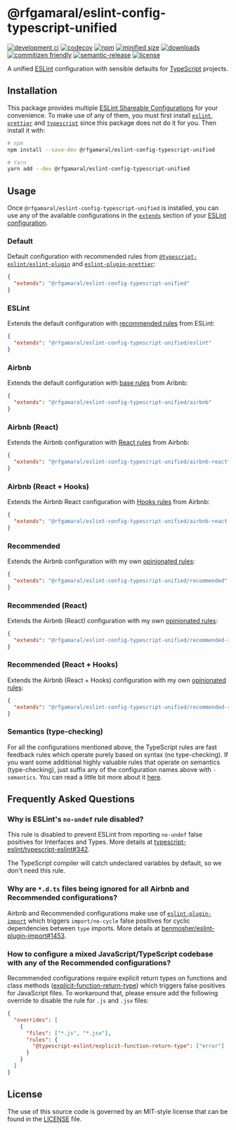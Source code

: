 # @rfgamaral/eslint-config-typescript-unified

[![development ci](https://github.com/rfgamaral/eslint-config-typescript-unified/workflows/Development%20CI/badge.svg)](https://github.com/rfgamaral/eslint-config-typescript-unified/actions?query=workflow%3A%22Development+CI%22)
[![codecov](https://codecov.io/gh/rfgamaral/eslint-config-typescript-unified/branch/master/graph/badge.svg)](https://codecov.io/gh/rfgamaral/eslint-config-typescript-unified)
[![npm](https://img.shields.io/npm/v/@rfgamaral/eslint-config-typescript-unified.svg)](https://www.npmjs.com/package/@rfgamaral/eslint-config-typescript-unified)
[![minified size](https://img.shields.io/bundlephobia/min/@rfgamaral/eslint-config-typescript-unified.svg)](https://bundlephobia.com/result?p=@rfgamaral/eslint-config-typescript-unified)
[![downloads](https://img.shields.io/npm/dt/@rfgamaral/eslint-config-typescript-unified.svg)](https://www.npmtrends.com/@rfgamaral/eslint-config-typescript-unified)
[![commitizen friendly](https://img.shields.io/badge/commitizen-friendly-brightgreen.svg)](http://commitizen.github.io/cz-cli/)
[![semantic-release](https://img.shields.io/badge/%20%20%F0%9F%93%A6%F0%9F%9A%80-semantic--release-e10079.svg)](https://github.com/semantic-release/semantic-release)
[![license](https://img.shields.io/npm/l/@rfgamaral/eslint-config-typescript-unified.svg)](LICENSE)

A unified [ESLint](https://eslint.org/) configuration with sensible defaults for [TypeScript](https://www.typescriptlang.org/) projects.

## Installation

This package provides multiple [ESLint Shareable Configurations](https://eslint.org/docs/developer-guide/shareable-configs) for your convenience. To make use of any of them, you must first install [`eslint`](https://github.com/eslint/eslint), [`prettier`](https://github.com/prettier/prettier) and [`typescript`](https://github.com/Microsoft/TypeScript) since this package does not do it for you. Then install it with:

```sh
# npm
npm install --save-dev @rfgamaral/eslint-config-typescript-unified

# Yarn
yarn add --dev @rfgamaral/eslint-config-typescript-unified
```

## Usage

Once `@rfgamaral/eslint-config-typescript-unified` is installed, you can use any of the available configurations in the [`extends`](https://eslint.org/docs/user-guide/configuring#extending-configuration-files) section of your [ESLint configuration](https://eslint.org/docs/user-guide/configuring).

### Default

Default configuration with recommended rules from [`@typescript-eslint/eslint-plugin`](https://github.com/typescript-eslint/typescript-eslint/tree/master/packages/eslint-plugin) and [`eslint-plugin-prettier`](https://github.com/prettier/eslint-plugin-prettier):

```json
{
  "extends": "@rfgamaral/eslint-config-typescript-unified"
}
```

### ESLint

Extends the default configuration with [recommended rules](https://eslint.org/docs/rules/) from ESLint:

```json
{
  "extends": "@rfgamaral/eslint-config-typescript-unified/eslint"
}
```

### Airbnb

Extends the default configuration with [base rules](https://github.com/airbnb/javascript/tree/master/packages/eslint-config-airbnb-base) from Aribnb:

```json
{
  "extends": "@rfgamaral/eslint-config-typescript-unified/airbnb"
}
```

### Airbnb (React)

Extends the Airbnb configuration with [React rules](https://github.com/airbnb/javascript/tree/master/packages/eslint-config-airbnb) from Airbnb:

```json
{
  "extends": "@rfgamaral/eslint-config-typescript-unified/airbnb-react"
}
```

### Airbnb (React + Hooks)

Extends the Airbnb React configuration with [Hooks rules](https://github.com/airbnb/javascript/tree/master/packages/eslint-config-airbnb) from Airbnb:

```json
{
  "extends": "@rfgamaral/eslint-config-typescript-unified/airbnb-react-hooks"
}
```

### Recommended

Extends the Airbnb configuration with my own [opinionated rules](https://github.com/rfgamaral/eslint-config-typescript-unified/blob/master/tests/recommended.test.js):

```json
{
  "extends": "@rfgamaral/eslint-config-typescript-unified/recommended"
}
```

### Recommended (React)

Extends the Airbnb (React) configuration with my own [opinionated rules](https://github.com/rfgamaral/eslint-config-typescript-unified/blob/master/tests/recommended-react.test.js):

```json
{
  "extends": "@rfgamaral/eslint-config-typescript-unified/recommended-react"
}
```

### Recommended (React + Hooks)

Extends the Airbnb (React + Hooks) configuration with my own [opinionated rules](https://github.com/rfgamaral/eslint-config-typescript-unified/blob/master/tests/recommended-react-hooks.test.js):

```json
{
  "extends": "@rfgamaral/eslint-config-typescript-unified/recommended-react-hooks"
}
```

### Semantics (type-checking)

For all the configurations mentioned above, the TypeScript rules are fast feedback rules which operate purely based on syntax (no type-checking). If you want some additional highly valuable rules that operate on semantics (type-checking), just suffix any of the configuration names above with `-semantics`. You can read a little bit more about it [here](https://github.com/typescript-eslint/typescript-eslint/tree/master/packages/eslint-plugin#usage).

## Frequently Asked Questions

### Why is ESLint's `no-undef` rule disabled?

This rule is disabled to prevent ESLint from reporting `no-undef` false positives for Interfaces and Types. More details at [typescript-eslint/typescript-eslint#342](https://github.com/typescript-eslint/typescript-eslint/issues/342).

The TypeScript compiler will catch undeclared variables by default, so we don't need this rule.

### Why are `*.d.ts` files being ignored for all Airbnb and Recommended configurations?

Airbnb and Recommended configurations make use of [`eslint-plugin-import`](https://github.com/benmosher/eslint-plugin-import) which triggers `import/no-cycle` false positives for cyclic dependencies between `type` imports. More details at [benmosher/eslint-plugin-import#1453](https://github.com/benmosher/eslint-plugin-import/issues/1453).

### How to configure a mixed JavaScript/TypeScript codebase with any of the Recommended configurations?

Recommended configurations require explicit return types on functions and class methods ([explicit-function-return-type](https://github.com/typescript-eslint/typescript-eslint/blob/master/packages/eslint-plugin/docs/rules/explicit-function-return-type.md)) which triggers false positives for JavaScript files. To workaround that, please ensure add the following override to disable the rule for `.js` and `.jsx` files:

```json
{
  "overrides": [
    {
      "files": ["*.js", "*.jsx"],
      "rules": {
        "@typescript-eslint/explicit-function-return-type": ["error"]
      }
    }
  ]
}
```

## License

The use of this source code is governed by an MIT-style license that can be found in the [LICENSE](LICENSE) file.
